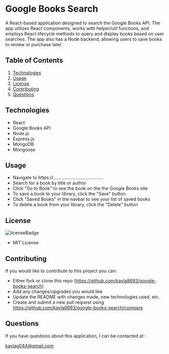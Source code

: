# Google Books Search

A React-based application designed to search the Google Books API. The app utilizes React components, works with helper/util functions, and employs React lifecycle methods to query and display books based on user searches. The app also has a Node backend, allowing users to save books to review or purchase later.

## Table of Contents
1. [Technologies](#technologies)
2. [Usage](#usage)
3. [License](#license)
4. [Contributing](#contributing)
5. [Questions](#questions)

## Technologies
<p id="technologies"></p>

- React
- Google Books API
- Node.js
- Express.js
- MongoDB
- Mongoose

## Usage
<p id='usage'></p>

- Navigate to https://.......................................
- Search for a book by title or author
- Click "Go to Book" to see the book on the the Google Books site
- To save a book to your library, click the "Save" button
- Click "Saved Books" in the navbar to see your list of saved books
- To delete a book from your library, click the "Delete" button

## License
<p id='license'></p>

<img alt='licenseBadge' src='https://img.shields.io/badge/License-MIT License-BLUE'>
  
- MIT License

## Contributing
<p id='contributing'></p>

If you would like to contribute to this project you can:

- Either fork or clone this repo (https://github.com/kayla8693/google-books-search)
- Add any changes/upgrades you would like
- Update the README with changes made, new technologies used, etc.
- Create and submit a new pull request using https://github.com/kayla8693/google-books-search/compare

## Questions
<p id='questions'></p>

If you have questions about this application, I can be contacted at :
  
kaylag044@gmail.com
